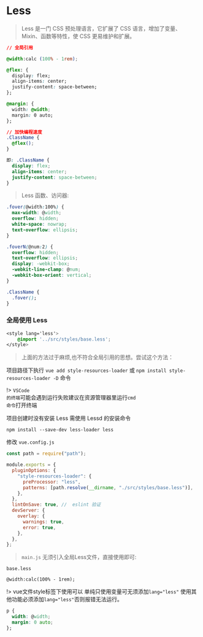 # Less

> Less 是一门 CSS 预处理语言，它扩展了 CSS 语言，增加了变量、Mixin、函数等特性，使 CSS 更易维护和扩展。

```css
// 全局引用

@width:calc (100% - 1rem);

@flex: {
  display: flex;
  align-items: center;
  justify-content: space-between;
};

@margin: {
  width: @width;
  margin: 0 auto;
};

// 加快编程速度
.ClassName {
  @flex();
}

即: .ClassName {
  display: flex;
  align-items: center;
  justify-content: space-between;
}
```

> Less 函数、访问器:

```css
.fover(@width:100%) {
  max-width: @width;
  overflow: hidden;
  white-space: nowrap;
  text-overflow: ellipsis;
}

.foverN(@num:2) {
  overflow: hidden;
  text-overflow: ellipsis;
  display: -webkit-box;
  -webkit-line-clamp: @num;
  -webkit-box-orient: vertical;
}

.ClassName {
  .fover();
}
```

### 全局使用 Less

```css
<style lang='less'>
    @import '../src/styles/base.less';
</style>
```

> 上面的方法过于麻烦,也不符合全局引用的思想。尝试这个方法：

项目路径下执行 <code>vue add style-resources-loader</code> 或 <code>npm install style-resources-loader -D</code> 命令

!> <code>VSCode 的终端</code>可能会遇到运行失败建议在资源管理器里运行<code>cmd 命令</code>打开终端

项目创建时没有安装 Less 需使用 Lessd 的安装命令

```
npm install --save-dev less-loader less

```

修改 <code>vue.config.js</code>

```js
const path = require("path");

module.exports = {
  pluginOptions: {
    "style-resources-loader": {
      preProcessor: "less",
      patterns: [path.resolve(__dirname, "./src/styles/base.less")],
    },
  },
  lintOnSave: true, //  eslint 验证
  devServer: {
    overlay: {
      warnings: true,
      error: true,
    },
  },
};
```

> <code>main.js</code> 无须引入全局Less文件，直接使用即可:

<code>base.less</code>


```csss
@width:calc(100% - 1rem);

```

!> vue文件style标签下使用可以 单纯只使用变量可无须添加<code>lang="less"</code> 使用其他功能必须添加<code>lang="less"</code>否则报错无法运行。

```css
p {
  width: @width;
  margin: 0 auto;
};

```